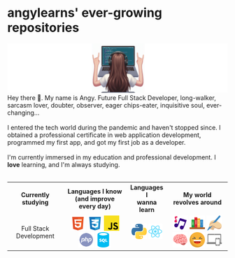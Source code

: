 <main class="container">
    <h1>angylearns' ever-growing repositories</h1>
            <img src="img/header2-copia.png">
    <section>
        Hey there 🤘. My name is Angy. Future Full Stack Developer, long-walker, sarcasm lover, doubter, observer, eager chips-eater, inquisitive soul, ever-changing...
        <br><br>
        I entered the tech world during the pandemic and haven't stopped since. I obtained a professional certificate in web application development, programmed my first app, and got my first job as a developer. 
        <br><br>
        I'm currently immersed in my education and professional development. I <strong>love</strong> learning, and I'm always studying.
    </section><br>
        <table align="center">
            <tr>
                <th>Currently studying</th>
                <th>Languages I know (and improve <br> every day)</th>
                <th>Languages I<br>wanna learn</th>
                <th>My world revolves around</th>
            </tr>
            <tr>
                <td align="center">Full Stack Development</td>
                <td align="center">
                    <img src="img/html.svg" style="height: 35px;">
                    <img src="img/css.svg" style="height: 35px;">
                    <img src="img/js.svg" style="height: 35px;">
                    <img src="img/php.svg" style="height: 35px;">
                    <img src="img/sql.svg" style="height: 35px;">
                </td>
                <td align="center">
                    <img src="img/python.svg" style="height: 35px;">
                    <img src="img/react.svg" style="height: 35px;">
                </td>
                <td align="center">
                    <img src="img/music.svg" style="height: 35px;">
                    <img src="img/books.svg" style="height: 35px;">
                    <img src="img/writing.svg" style="height: 35px;">
                    <img src="img/brain.svg" style="height: 35px;">
                    <img src="img/laughing.svg" style="height: 35px;">
                    <img src="img/devices.svg" style="height: 35px;">
                </td>
            </tr>
        </table>
    </section>
</main>
